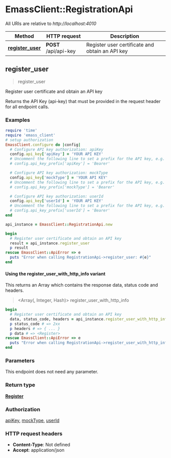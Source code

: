# EmassClient::RegistrationApi

All URIs are relative to *http://localhost:4010*

| Method | HTTP request | Description |
| ------ | ------------ | ----------- |
| [**register_user**](RegistrationApi.md#register_user) | **POST** /api/api-key | Register user certificate and obtain an API key |


## register_user

> <Register> register_user

Register user certificate and obtain an API key

Returns the API Key (api-key) that must be provided in the request header for all endpoint calls.

### Examples

```ruby
require 'time'
require 'emass_client'
# setup authorization
EmassClient.configure do |config|
  # Configure API key authorization: apiKey
  config.api_key['apiKey'] = 'YOUR API KEY'
  # Uncomment the following line to set a prefix for the API key, e.g. 'Bearer' (defaults to nil)
  # config.api_key_prefix['apiKey'] = 'Bearer'

  # Configure API key authorization: mockType
  config.api_key['mockType'] = 'YOUR API KEY'
  # Uncomment the following line to set a prefix for the API key, e.g. 'Bearer' (defaults to nil)
  # config.api_key_prefix['mockType'] = 'Bearer'

  # Configure API key authorization: userId
  config.api_key['userId'] = 'YOUR API KEY'
  # Uncomment the following line to set a prefix for the API key, e.g. 'Bearer' (defaults to nil)
  # config.api_key_prefix['userId'] = 'Bearer'
end

api_instance = EmassClient::RegistrationApi.new

begin
  # Register user certificate and obtain an API key
  result = api_instance.register_user
  p result
rescue EmassClient::ApiError => e
  puts "Error when calling RegistrationApi->register_user: #{e}"
end
```

#### Using the register_user_with_http_info variant

This returns an Array which contains the response data, status code and headers.

> <Array(<Register>, Integer, Hash)> register_user_with_http_info

```ruby
begin
  # Register user certificate and obtain an API key
  data, status_code, headers = api_instance.register_user_with_http_info
  p status_code # => 2xx
  p headers # => { ... }
  p data # => <Register>
rescue EmassClient::ApiError => e
  puts "Error when calling RegistrationApi->register_user_with_http_info: #{e}"
end
```

### Parameters

This endpoint does not need any parameter.

### Return type

[**Register**](Register.md)

### Authorization

[apiKey](../README.md#apiKey), [mockType](../README.md#mockType), [userId](../README.md#userId)

### HTTP request headers

- **Content-Type**: Not defined
- **Accept**: application/json

